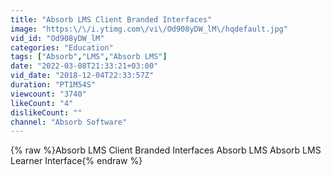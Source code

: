 ```yaml
---
title: "Absorb LMS Client Branded Interfaces"
image: "https:\/\/i.ytimg.com\/vi\/Od908yDW_lM\/hqdefault.jpg"
vid_id: "Od908yDW_lM"
categories: "Education"
tags: ["Absorb","LMS","Absorb LMS"]
date: "2022-03-08T21:33:21+03:00"
vid_date: "2018-12-04T22:33:57Z"
duration: "PT1M54S"
viewcount: "3740"
likeCount: "4"
dislikeCount: ""
channel: "Absorb Software"
---
```

{% raw %}Absorb LMS Client Branded Interfaces Absorb LMS Absorb LMS Learner Interface{% endraw %}
